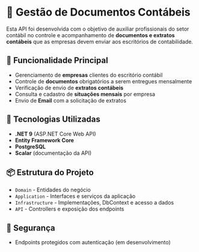 # 📄 Gestão de Documentos Contábeis

Esta API foi desenvolvida com o objetivo de auxiliar profissionais do setor contábil no controle e acompanhamento de **documentos e extratos contábeis** que as empresas devem enviar aos escritórios de contabilidade.

## 🧾 Funcionalidade Principal

- Gerenciamento de **empresas** clientes do escritório contábil
- Controle de **documentos** obrigatórios a serem entregues mensalmente
- Verificação de envio de **extratos contábeis**
- Consulta e cadastro de **situações mensais** por empresa
- Envio de **Email** com a solicitação de extratos

## 🚀 Tecnologias Utilizadas

- **.NET 9** (ASP.NET Core Web API)
- **Entity Framework Core**
- **PostgreSQL**
- **Scalar** (documentação da API)

## 📦 Estrutura do Projeto

- `Domain` - Entidades do negócio
- `Application` - Interfaces e serviços da aplicação
- `Infrastructure` - Implementações, DbContext e acesso a dados
- `API` - Controllers e exposição dos endpoints

## 🔐 Segurança

- Endpoints protegidos com autenticação (em desenvolvimento)
